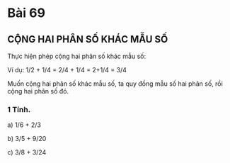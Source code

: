 # Bài 69

## CỘNG HAI PHÂN SỐ KHÁC MẪU SỐ

Thực hiện phép cộng hai phân số khác mẫu số:

Ví dụ: 1/2 + 1/4 = 2/4 + 1/4 = 2+1/4 = 3/4

Muốn cộng hai phân số khác mẫu số, ta quy đồng mẫu số hai phân số, rồi cộng hai phân số đó.

### 1 Tính.

a) 1/6 + 2/3

b) 3/5 + 9/20

c) 3/8 + 3/24
